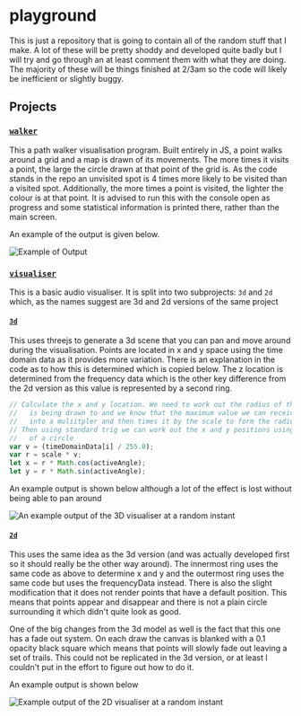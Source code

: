 # playground

This is just a repository that is going to contain all of the random stuff that I make. A lot of these will be pretty shoddy and developed quite badly but I will try and go through an at least comment them with what they are doing. The majority of these will be things finished at 2/3am so the code will likely be inefficient or slightly buggy.

## Projects

### [`walker`](walker/README.md)

This a path walker visualisation program. Built entirely in JS, a point walks around a grid and a map is drawn of its movements. The more times it visits a point, the large the circle drawn at that point of the grid is. As the code stands in the repo an unvisited spot is 4 times more likely to be visited than a visited spot. Additionally, the more times a point is visited, the lighter the colour is at that point. It is advised to run this with the console open as progress and some statistical information is printed there, rather than the main screen.

An example of the output is given below.

![Example of Output](https://imgur.com/qsc75Jq.png)

### [`visualiser`](visualiser/README.md)

This is a basic audio visualiser. It is split into two subprojects: `3d` and `2d` which, as the names suggest are 3d and 2d versions of the same project

#### [`3d`](visualiser/3d/README.md)

This uses threejs to generate a 3d scene that you can pan and move around during the visualisation. Points are located in x and y space using the time domain data as it provides more variation. There is an explanation in the code as to how this is determined which is copied below. The z location is determined from the frequency data which is the other key difference from the 2d version as this value is represented by a second ring. 

``` javascript
// Calculate the x and y location. We need to work out the radius of the sphere the point
//   is being drawn to and we know that the maximum value we can receive is 255 so we turn it
//   into a muliitpler and then times it by the scale to form the radius
// Then using standard trig we can work out the x and y positions using the parametric equations
//   of a circle
var v = (timeDomainData[i] / 255.0);
var r = scale * v;
let x = r * Math.cos(activeAngle);
let y = r * Math.sin(activeAngle);
```

An example output is shown below although a lot of the effect is lost without being able to pan around

![An example output of the 3D visualiser at a random instant](https://i.imgur.com/NJmhuWx.png)

#### [`2d`](visualiser/2d/README.md)

This uses the same idea as the 3d version (and was actually developed first so it should really be the other way around). The innermost ring uses the same code as above to determine x and y and the outermost ring uses the same code but uses the frequencyData instead. There is also the slight modification that it does not render points that have a default position. This means that points appear and disappear and there is not a plain circle surrounding it which didn't quite look as good.

One of the big changes from the 3d model as well is the fact that this one has a fade out system. On each draw the canvas is blanked with a 0.1 opacity black square which means that points will slowly fade out leaving a set of trails. This could not be replicated in the 3d version, or at least I couldn't put in the effort to figure out how to do it.

An example output is shown below

![Example output of the 2D visualiser at a random instant](https://i.imgur.com/MiYY5Mk.png)

